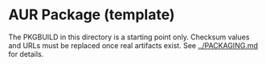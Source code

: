 # AUR Package (template)

The PKGBUILD in this directory is a starting point only. Checksum values and URLs must be replaced once real artifacts exist. See [../PACKAGING.md](../PACKAGING.md) for details.
